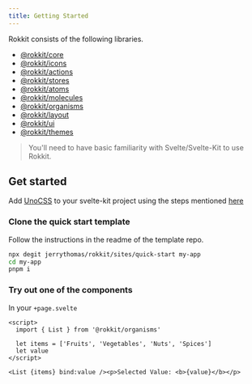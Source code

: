 ```yaml
---
title: Getting Started
---
```


Rokkit consists of the following libraries.

- [@rokkit/core](https://www.npmjs.com/package/@rokkit/core)
- [@rokkit/icons](https://www.npmjs.com/package/@rokkit/icons)
- [@rokkit/actions](https://www.npmjs.com/package/@rokkit/actions)
- [@rokkit/stores](https://www.npmjs.com/package/@rokkit/stores)
- [@rokkit/atoms](https://www.npmjs.com/package/@rokkit/atoms)
- [@rokkit/molecules](https://www.npmjs.com/package/@rokkit/molecules)
- [@rokkit/organisms](https://www.npmjs.com/package/@rokkit/organisms)
- [@rokkit/layout](https://www.npmjs.com/package/@rokkit/layout)
- [@rokkit/ui](https://www.npmjs.com/package/@rokkit/ui)
- [@rokkit/themes](https://www.npmjs.com/package/@rokkit/themes)

> You'll need to have basic familiarity with Svelte/Svelte-Kit to use Rokkit.

## Get started

Add [UnoCSS](https://github.com/unocss/unocss) to your svelte-kit project using the steps mentioned [here](https://unocss.dev/integrations/vite#sveltekit)

### Clone the quick start template

Follow the instructions in the readme of the template repo.

```bash
npx degit jerrythomas/rokkit/sites/quick-start my-app
cd my-app
pnpm i
```

### Try out one of the components

In your `+page.svelte`

```svelte
<script>
  import { List } from '@rokkit/organisms'

  let items = ['Fruits', 'Vegetables', 'Nuts', 'Spices']
  let value
</script>

<List {items} bind:value /><p>Selected Value: <b>{value}</b></p>
```
